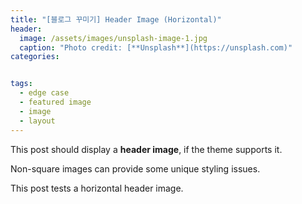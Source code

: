 ```yaml
---
title: "[블로그 꾸미기] Header Image (Horizontal)"
header:
  image: /assets/images/unsplash-image-1.jpg
  caption: "Photo credit: [**Unsplash**](https://unsplash.com)"
categories: 


tags:
  - edge case
  - featured image
  - image
  - layout
---
```


This post should display a **header image**, if the theme supports it.

Non-square images can provide some unique styling issues.

This post tests a horizontal header image.